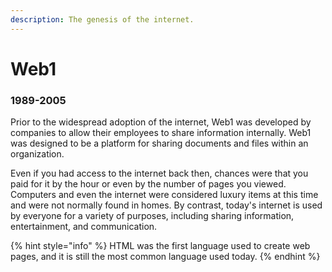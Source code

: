 ```yaml
---
description: The genesis of the internet.
---
```


# Web1

### 1989-2005

Prior to the widespread adoption of the internet, Web1 was developed by companies to allow their employees to share information internally. Web1 was designed to be a platform for sharing documents and files within an organization.&#x20;

Even if you had access to the internet back then, chances were that you paid for it by the hour or even by the number of pages you viewed. Computers and even the internet were considered luxury items at this time and were not normally found in homes. By contrast, today's internet is used by everyone for a variety of purposes, including sharing information, entertainment, and communication.

{% hint style="info" %}
HTML was the first language used to create web pages, and it is still the most common language used today.
{% endhint %}

